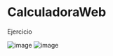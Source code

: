 # CalculadoraWeb
Ejercicio


![image](https://user-images.githubusercontent.com/77822936/130383322-6ff59c3f-12e5-4e57-a20a-7bef0d4e27af.png)     ![image](https://user-images.githubusercontent.com/77822936/130383380-0986832e-6ed7-4218-b7ad-ad08ae0c3f55.png)
